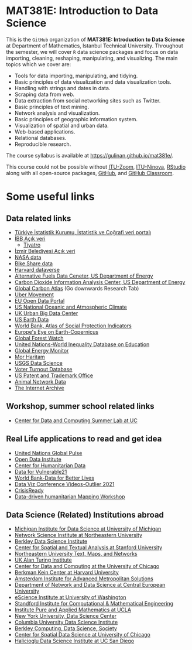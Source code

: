 
# MAT381E: Introduction to Data Science

This is the `GitHub` organization of **MAT381E: Introduction to Data Science** at Department of Mathematics, Istanbul Technical University. 
Throughout the semester, we will cover `R` data science packages and focus on data importing, cleaning, reshaping, manipulating, and visualizing. 
The main topics which we cover are:

 * Tools for data importing, manipulating, and tidying.
 * Basic principles of data visualization and data visualization tools.
 * Handling with strings and dates in data. 
 * Scraping data from web.
 * Data extraction from social networking sites such as Twitter. 
 * Basic principles of text mining. 
 * Network analysis and visualization. 
 * Basic principles of geographic information system.  
 * Visualization of spatial and urban data.
 * Web-based applications.
 * Relational databases. 
 * Reproducible research.
 
The course syllabus is available at https://gulinan.github.io/mat381e/. 


This course could not be possible without [ITU-Zoom](https://itu-edu-tr.zoom.us/), [ITU-Ninova](https://ninova.itu.edu.tr/tr/), [RStudio](https://www.rstudio.com/) along with all open-source packages, [GitHub](https://github.com/), and [GitHub Classroom](https://classroom.github.com/).

# Some useful links

## Data related links

* [Türkiye İstatistik Kurumu, İstatistik ve Coğrafi veri portalı](https://cip.tuik.gov.tr/)
* [İBB Açık veri](https://data.ibb.gov.tr/)
   * [Tiyatro](https://data.ibb.gov.tr/dataset/sehir-tiyatrolari-veri-seti/resource/79465ce9-8755-4b57-8e6c-def0c0caadc8)
* [İzmir Belediyesi Açık veri](https://acikveri.bizizmir.com/)
* [NASA data](https://data.giss.nasa.gov/)
* [Bike Share data](https://www.bikeshare.com/data/)
* [Harvard dataverse](https://dataverse.harvard.edu/)
* [Alternative Fuels Data Ceneter, US Department of Energy](https://afdc.energy.gov/data/?page=2) 
* [Carbon Dioxide Information Analysis Center, US Department of Energy](https://cdiac.ess-dive.lbl.gov/land_use.html) 
* [Global Carbon Atlas](http://www.globalcarbonatlas.org/en/content/welcome-carbon-atlas) (Go downwards Research Tab)
* [Uber Movement](https://movement.uber.com/?lang=en-US)
* [EU Open Data Portal](https://data.europa.eu/euodp/en/home)
* [US National Oceanic and Atmospheric Climate](https://www.climate.gov/maps-data)
* [UK Urban Big Data Center](http://ubdc.gla.ac.uk/dataset)
* [US Earth Data](https://earthdata.nasa.gov/)
* [World Bank, Atlas of Social Protection Indicators](https://www.worldbank.org/en/data/datatopics/aspire?cid=pov_tt_poverty_en_ext)
* [Europe's Eye on Earth-Copernicus](https://cds.climate.copernicus.eu/cdsapp#!/search?type=dataset)
* [Global Forest Watch](https://www.globalforestwatch.org/)
* [United Nations-World Inequality Database on Education](https://www.education-inequalities.org/)
* [Global Energy Monitor](https://globalenergymonitor.org/)
* [Mor Haritam](http://morharitam.ankara.bel.tr/)
* [USGS Data Science](https://www.usgs.gov/mission-areas/water-resources/science/data-science-water-resources?qt-science_center_objects=0#qt-science_center_objects)
* [Voter Turnout Database](https://www.idea.int/data-tools/data/voter-turnout)
* [US Patent and Trademark Office](https://developer.uspto.gov/)
* [Animal Network Data](https://bansallab.github.io/asnr/data.html)
* [The Internet Archive](https://archive.org/details/vhsvault)



## Workshop, summer school related links

* [Center for Data and Computing Summer Lab at UC](https://cdac.uchicago.edu/engage/summerlab/#overview)

## Real Life applications to read and get idea

* [United Nations Global Pulse](https://www.unglobalpulse.org/)
* [Open Data Institute](https://theodi.org/)
* [Center for Humanitarian Data](https://centre.humdata.org)
* [Data for Vulnerable21](https://sites.google.com/view/dataforvulnerable21)
* [World Bank-Data for Better Lives](https://wdr2021.worldbank.org/)
* [Data Viz Conference Videos-Outlier 2021](https://www.youtube.com/playlist?list=PLAm5TIX-yz7IkKOUcStM_vl8AD0S9v0co)
* [CrisisReady](https://www.crisisready.io/)
* [Data-driven humanitarian Mapping Workshop](https://kdd-humanitarian-mapping.herokuapp.com/)

## Data Science (Related) Institutions abroad

* [Michigan Institute for Data Science at University of Michigan](https://midas.umich.edu/)
* [Network Science Institute at Northeastern University](https://www.networkscienceinstitute.org/)
* [Berkley Data Science Institute](https://bids.berkeley.edu/)
* [Center for Spatial and Textual Analysis at Stanford University](https://cesta.stanford.edu/)
* [Northeastern University Text, Maps, and Networks](https://web.northeastern.edu/nulab/)
* [UK Alan Turing Institute](https://www.turing.ac.uk/)
* [Center for Data and Computing at the University of Chicago](https://cdac.uchicago.edu/)
* [Berkman Kein Center at Harvard University](https://cyber.harvard.edu/) 
* [Amsterdam Institute for Advanced Metropolitan Solutions](https://www.ams-institute.org/urban-data/)
* [Department of Network and Data Science at Central European University](https://www.ceu.edu/unit/dnds)
* [eScience Institute at University of Washington](https://escience.washington.edu/)
* [Standford Institute for Computational & Mathematical Engineering](https://icme.stanford.edu/)
* [Institute Pure and Applied Mathematics at UCLA](http://www.ipam.ucla.edu/)
* [New York University, Data Science Center](https://cds.nyu.edu/) 
* [Columbia University Data Science Institute](https://datascience.columbia.edu/) 
* [Berkley Computing, Data Science, Society](https://data.berkeley.edu/)
* [Center for Spatial Data Science at University of Chicago](https://spatial.uchicago.edu/)
* [Halicioglu Data Science Institute at UC San Diego](https://datascience.ucsd.edu/)

